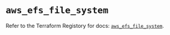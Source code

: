 # `aws_efs_file_system`

Refer to the Terraform Registory for docs: [`aws_efs_file_system`](https://www.terraform.io/docs/providers/aws/r/efs_file_system).
